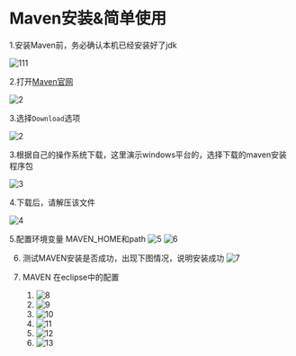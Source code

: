 Maven安装&简单使用
=======================

1.安装Maven前，务必确认本机已经安装好了jdk

![111](images/maven0.jpg)

2.打开[Maven官网](http://maven.apache.org)

![2](images/maven1.jpg)

3.选择`Download`选项

![2](images/maven2.jpg)

3.根据自己的操作系统下载，这里演示windows平台的，选择下载的maven安装程序包

![3](images/maven3.jpg)

4.下载后，请解压该文件

![4](images/maven4.jpg)

5.配置环境变量 MAVEN_HOME和path
![5](images/maven5.jpg)
![6](images/maven6.jpg)

6. 测试MAVEN安装是否成功，出现下图情况，说明安装成功
  ![7](images/maven7.jpg)



7. MAVEN 在eclipse中的配置
   1. ​![8](images/maven8.jpg)
   2. ​![9](images/maven9.jpg)
   3. ​![10](images/maven10.jpg)
   4. ​![11](images/maven11.jpg)
   5. ​![12](images/maven12.jpg)
   6. ​![13](images/maven13.jpg)